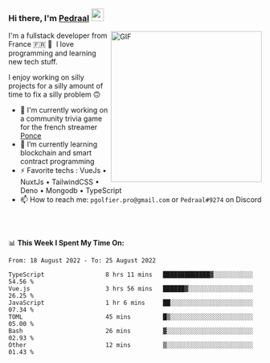 ### Hi there, I'm <a href="https://pedraal.dev" target="_blank">Pedraal</a> <img src="https://media.giphy.com/media/hvRJCLFzcasrR4ia7z/giphy.gif" width="25px">
<img align="right" alt="GIF" src="https://pedraal.dev/avatar.png" width="300" height="300" />

I'm a fullstack developer from France 🇫🇷 🥖 &nbsp;I love programming and learning new
tech stuff.

I enjoy working on silly projects for a silly amount of time to fix a silly problem 🙃

- 🔭  I'm currently working on a community trivia game for the french streamer <a href="https://twitch.tv/ponce" target="_blank">Ponce</a>
- 🌱 I’m currently learning blockchain and smart contract programming
- ⚡ Favorite techs : VueJs &bull; NuxtJs &bull; TailwindCSS &bull; Deno &bull; Mongodb &bull; TypeScript
- 📫 How to reach me: `pgolfier.pro@gmail.com` or `Pedraal#9274` on Discord

<br>
<br>

📊 **This Week I Spent My Time On:**
<!--START_SECTION:waka-->

```text
From: 18 August 2022 - To: 25 August 2022

TypeScript                 8 hrs 11 mins   █████████████▓░░░░░░░░░░░   54.56 %
Vue.js                     3 hrs 56 mins   ██████▓░░░░░░░░░░░░░░░░░░   26.25 %
JavaScript                 1 hr 6 mins     ██░░░░░░░░░░░░░░░░░░░░░░░   07.34 %
TOML                       45 mins         █▒░░░░░░░░░░░░░░░░░░░░░░░   05.00 %
Bash                       26 mins         ▓░░░░░░░░░░░░░░░░░░░░░░░░   02.93 %
Other                      12 mins         ▒░░░░░░░░░░░░░░░░░░░░░░░░   01.43 %
```

<!--END_SECTION:waka-->
